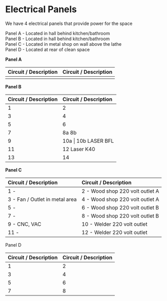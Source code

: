 # Electrical Panels

We have 4 electrical panels that provide power for the space

Panel A - Located in hall behind kitchen/bathroom  
Panel B - Located in hall behind kitchen/bathroom  
Panel C - Located in metal shop on wall above the lathe  
Panel D - Located at rear of clean space



**Panel A**

| **Circuit / Description** | **Circuit / Description** |
| :--- | :--- |
|  |  |

**Panel B** 

| **Circuit / Description** | **Circuit / Description** |
| :--- | :--- |
| 1 | 2 |
| 3 | 4 |
| 5 | 6 |
| 7 | 8a                                               8b |
| 9 | 10a                        \| 10b    LASER BFL |
| 11                   | 12 Laser K40 |
| 13 | 14 |

**Panel C**

| **Circuit / Description** | **Circuit / Description** |
| :--- | :--- |
| 1 -  | 2 - Wood shop 220 volt outlet A |
| 3 - Fan / Outlet in metal area | 4 - Wood shop 220 volt outlet A |
| 5 -  | 6 - Wood shop 220 volt outlet B |
| 7 -  | 8 - Wood shop 220 volt outlet B |
| 9 - CNC, VAC | 10 - Welder 220 volt outlet |
| 11 -  | 12 - Welder 220 volt outlet |

Panel D

| **Circuit / Description** | **Circuit / Description** |
| :--- | :--- |
| 1 | 2 |
| 3 | 4 |
| 5 | 6 |
| 7 | 8 |

